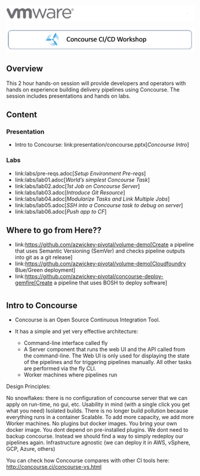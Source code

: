 ![](./images/vmware-logo.png)

![](./images/concourse-title.png)

## Overview

This 2 hour hands-on session will provide developers and operators with hands on experience building delivery pipelines using Concourse. The session includes presentations and hands on labs.

## Content

### Presentation 
- Intro to Concourse: link:presentation/concourse.pptx[_Concourse Intro_]

### Labs
- link:labs/pre-reqs.adoc[_Setup Environment Pre-reqs_]
- link:labs/lab01.adoc[_World’s simplest Concourse Task_]
- link:labs/lab02.adoc[_1st Job on Concourse Server_]
- link:labs/lab03.adoc[_Introduce Git Resource_]
- link:labs/lab04.adoc[_Modularize Tasks and Link Multiple Jobs_]
- link:labs/lab05.adoc[_SSH into a Concourse task to debug on server_]
- link:labs/lab06.adoc[_Push app to CF_]

## Where to go from Here??
- link:https://github.com/azwickey-pivotal/volume-demo[Create a pipeline that uses Semantic Versioning (SemVer) and checks pipeline outputs into git as a git release]
- link:https://github.com/azwickey-pivotal/volume-demo[Cloudfoundry Blue/Green deployment]
- link:https://github.com/azwickey-pivotal/concourse-deploy-gemfire[Create a pipeline that uses BOSH to deploy software]

#

## Intro to Concourse

- Concourse is an Open Source Continuous Integration Tool. 
- It has a simple and yet very effective architecture:

   - Command-line interface called fly
   - A Server component that runs the web UI and the API called from the command-line. The Web UI is only used for displaying the state of the pipelines and for triggering pipelines manually. All other tasks are performed via the fly CLI.
   - Worker machines where pipelines run

Design Principles:

No snowflakes: there is no configuration of concourse server that we can apply on run-time, no gui, etc.
Usability in mind (with a single click you get what you need)
Isolated builds. There is no longer build pollution because everything runs in a container
Scalable. To add more capacity, we add more Worker machines.
No plugins but docker images. You bring your own docker image. You dont depend on pre-installed plugins.
We dont need to backup concourse. Instead we should find a way to simply redeploy our pipelines again.
Infrastructure agnostic (we can deploy it in AWS, vSphere, GCP, Azure, others)


You can check how Concourse compares with other CI tools here: http://concourse.ci/concourse-vs.html
